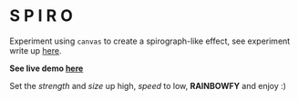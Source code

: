 S P I R O
=========

Experiment using `canvas` to create a spirograph-like effect, see experiment write up [here](http://neilcarpenter.com/labs/spiro/).

**See live demo [here](http://neilcarpenter.com/demos/canvas/spiro/)**

Set the *strength* and *size* up high, *speed* to low, **RAINBOWFY** and enjoy :)